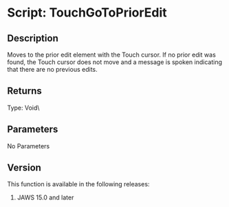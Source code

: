 # Script: TouchGoToPriorEdit

## Description

Moves to the prior edit element with the Touch cursor. If no prior edit
was found, the Touch cursor does not move and a message is spoken
indicating that there are no previous edits.

## Returns

Type: Void\

## Parameters

No Parameters

## Version

This function is available in the following releases:

1.  JAWS 15.0 and later
